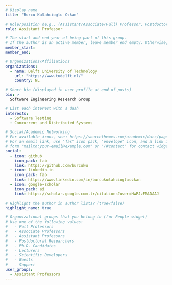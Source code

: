 ```yaml
---
# Display name
title: "Burcu Kulahcioglu Ozkan"

# Role/position (e.g., (Assistant/Associate/Full) Professor, Postdoctoral Researchers, Ph.D. Candidate)
role: Assistant Professor

# The start and end year of being part of this group.
# If the author is an active member, leave member_end empty. Otherwise, fill in.
member_start: 
member_end: 

# Organizations/Affiliations
organizations:
  - name: Delft University of Technology
    url: "https://www.tudelft.nl/"
    country: NL

# Short bio (displayed in user profile at end of posts)
bio: >
  Software Engineering Research Group

# List each interest with a dash
interests:
  - Software Testing 
  - Concurrent and Distributed Systems

# Social/Academic Networking
# For available icons, see: https://sourcethemes.com/academic/docs/page-builder/#icons
# For an email link, use "fas" icon pack, "envelope" icon, and a link in the
# form "mailto:your-email@example.com" or "/#contact" for contact widget.
social:
  - icon: github
    icon_pack: fab
    link: https://github.com/burcuku
  - icon: linkedin-in
    icon_pack: fab
    link: https://www.linkedin.com/in/burcukulahciogluozkan
  - icon: google-scholar
    icon_pack: ai
    link: https://scholar.google.com.tr/citations?user=HwPJzFMAAAAJ

# Highlight the author in author lists? (true/false)
highlight_name: true

# Organizational groups that you belong to (for People widget)
# Use one of the following values: 
#   - Full Professors
#   - Associate Professors
#   - Assistant Professors
#   - Postdoctoral Researchers
#   - Ph.D. Candidates
#   - Lecturers
#   - Scientific Developers
#   - Guests
#   - Support
user_groups:
  - Assistant Professors
---
```

